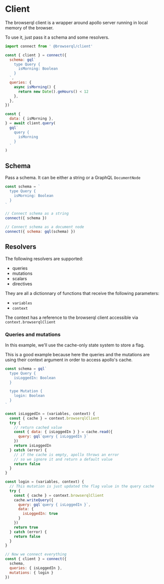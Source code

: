 # Client

The browserql client is a wrapper around apollo server running in local memory of the browser.

To use it, just pass it a schema and some resolvers.

```js
import connect from ' @browserql/client'

const { client } = connect({
  schema: gql`
    type Query {
      isMorning: Boolean
    }
  `,
  queries: {
    async isMorning() {
      return new Date().geHours() < 12
    },
  },
})

const {
  data: { isMorning },
} = await client.query(
  gql`
    query {
      isMorning
    }
  `
)
```

## Schema

Pass a schema. It can be either a string or a GraphQL `DocumentNode`

```javascript
const schema = `
  type Query {
    isMorning: Boolean
  }
`

// Connect schema as a string
connect({ schema })

// Connect schema as a document node
connect({ schema: gql(schema) })
```

## Resolvers

The following resolvers are supported:

- queries
- mutations
- scalars
- directives

They are all a dictionnary of functions that receive the following parameters:

- `variables`
- `context`

The context has a reference to the browserql client accessible via `context.browserqlClient`

### Queries and mutations

In this example, we'll use the cache-only state system to store a flag.

This is a good example because here the queries and the mutations are using their context argument in order to access apollo's cache.

```javascript
const schema = gql`
  type Query {
    isLoggedIn: Boolean
  }

  type Mutation {
    login: Boolean
  }
`

const isLoggedIn = (variables, context) {
  const { cache } = context.browserqlClient
  try {
    // return cached value
    const { data: { isLoggedIn } } = cache.read({
      query: gql`query { isLoggedIn }`
    })
    return isLoggedIn
  } catch (error) {
    // if the cache is empty, apollo throws an error
    // so we ignore it and return a default value
    return false
  }
}

const login = (variables, context) {
  // This mutation is just updated the flag value in the query cache
  try {
    const { cache } = context.browserqlClient
    cache.writeQuery({
      query: gql`query { isLoggedIn }`,
      data: {
        isLoggedIn: true
      }
    })
    return true
  } catch (error) {
    return false
  }
}

// Now we connect everything
const { client } = connect({
  schema,
  queries: { isLoggedIn },
  mutations: { login }
})

```
